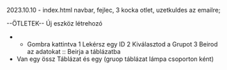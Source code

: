 2023.10.10 - index.html navbar, fejlec, 3 kocka otlet, uzetkuldes az emailre;



--ÖTLETEK--
Új eszköz létrehozó
- + Gombra kattintva
 1 Lekérsz egy ID
 2 Kiválasztod a Grupot
 3 Beirod az adatokat
:: Beirja a táblázatba
- Van egy össz Táblázat és egy (gruop táblázat lámpa csoporton ként) 
